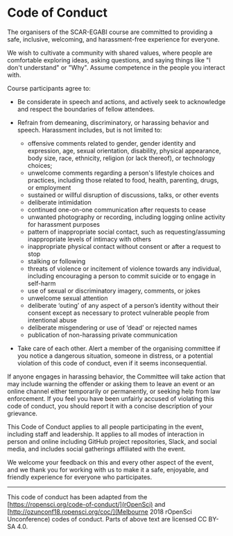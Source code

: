 # Code of Conduct

The organisers of the SCAR-EGABI course are committed to providing a safe, inclusive, welcoming, and harassment-free experience for everyone.

We wish to cultivate a community with shared values, where people are comfortable exploring ideas, asking questions, and saying things like "I don't understand" or "Why". Assume competence in the people you interact with.

Course participants agree to:

- Be considerate in speech and actions, and actively seek to acknowledge and respect the boundaries of fellow attendees.
- Refrain from demeaning, discriminatory, or harassing behavior and speech. Harassment includes, but is not limited to:

    - offensive comments related to gender, gender identity and expression, age, sexual orientation, disability, physical appearance, body size, race, ethnicity, religion (or lack thereof), or technology choices; 
    - unwelcome comments regarding a person's lifestyle choices and practices, including those related to food, health, parenting, drugs, or employment
    - sustained or willful disruption of discussions, talks, or other events
    - deliberate intimidation
    - continued one-on-one communication after requests to cease
    - unwanted photography or recording, including logging online activity for harassment purposes
    - pattern of inappropriate social contact, such as requesting/assuming inappropriate levels of intimacy with others
    - inappropriate physical contact without consent or after a request to stop
    - stalking or following
    - threats of violence or incitement of violence towards any individual, including encouraging a person to commit suicide or to engage in self-harm
    - use of sexual or discriminatory imagery, comments, or jokes
    - unwelcome sexual attention
    - deliberate ‘outing’ of any aspect of a person’s identity without their consent except as necessary to protect vulnerable people from intentional abuse
    - deliberate misgendering or use of ‘dead’ or rejected names
    - publication of non-harassing private communication

- Take care of each other. Alert a member of the organising committee if you notice a dangerous situation, someone in distress, or a potential violation of this code of conduct, even if it seems inconsequential.


If anyone engages in harassing behavior, the Committee will take action that may include warning the offender or asking them to leave an event or an online channel either temporarily or permanently, or seeking help from law enforcement. If you feel you have been unfairly accused of violating this code of conduct, you should report it with a concise description of your grievance.

This Code of Conduct applies to all people participating in the event, including staff and leadership. It applies to all modes of interaction in person and online including GitHub project repositories, Slack, and social media, and includes social gatherings affiliated with the event.

We welcome your feedback on this and every other aspect of the event, and we thank you for working with us to make it a safe, enjoyable, and friendly experience for everyone who participates.

----

This code of conduct has been adapted from the [https://ropensci.org/code-of-conduct/](rOpenSci) and [http://ozunconf18.ropensci.org/coc/](Melbourne 2018 rOpenSci Unconference) codes of conduct. Parts of above text are licensed CC BY-SA 4.0.
